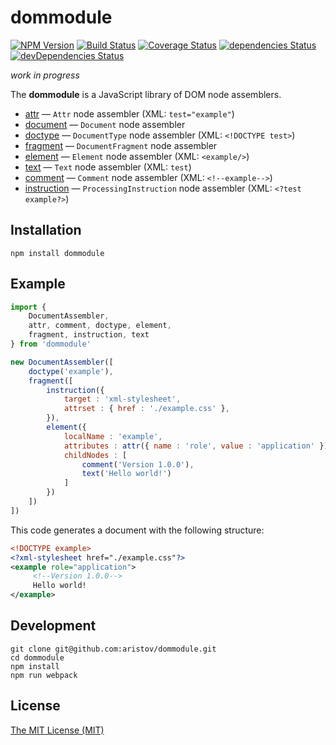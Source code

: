 # dommodule

[![NPM Version](https://img.shields.io/npm/v/dommodule.svg?maxAge=2592000)](https://www.npmjs.com/package/dommodule)
[![Build Status](https://travis-ci.org/aristov/dommodule.svg?branch=master)](https://travis-ci.org/aristov/dommodule)
[![Coverage Status](https://coveralls.io/repos/github/aristov/dommodule/badge.svg?branch=master)](https://coveralls.io/github/aristov/dommodule?branch=master)
[![dependencies Status](https://david-dm.org/aristov/dommodule/status.svg)](https://david-dm.org/aristov/dommodule)
[![devDependencies Status](https://david-dm.org/aristov/dommodule/dev-status.svg)](https://david-dm.org/aristov/dommodule?type=dev)

_work in progress_

The **dommodule** is a JavaScript library of DOM node assemblers.

- [attr](lib/attr.js) — `Attr` node assembler (XML: `test="example"`)
- [document](lib/document.js) — `Document` node assembler
- [doctype](lib/doctype.js) — `DocumentType` node assembler (XML: `<!DOCTYPE test>`)
- [fragment](lib/fragment.js) — `DocumentFragment` node assembler 
- [element](lib/element.js) — `Element` node assembler (XML: `<example/>`)
- [text](lib/text.js) — `Text` node assembler (XML: `test`)
- [comment](lib/comment.js) — `Comment` node assembler (XML: `<!--example-->`)
- [instruction](lib/instruction.js) — `ProcessingInstruction` node assembler (XML: `<?test example?>`)

## Installation

```
npm install dommodule
```

## Example

```js
import {
    DocumentAssembler,
    attr, comment, doctype, element,
    fragment, instruction, text
} from 'dommodule'

new DocumentAssembler([
    doctype('example'),
    fragment([
        instruction({
            target : 'xml-stylesheet',
            attrset : { href : './example.css' },
        }),
        element({
            localName : 'example',
            attributes : attr({ name : 'role', value : 'application' }),
            childNodes : [
                comment('Version 1.0.0'),
                text('Hello world!')
            ]
        })
    ])
])
```

This code generates a document with the following structure:

```xml
<!DOCTYPE example>
<?xml-stylesheet href="./example.css"?>
<example role="application">
     <!--Version 1.0.0-->
     Hello world!
</example>
```

## Development

```
git clone git@github.com:aristov/dommodule.git
cd dommodule
npm install
npm run webpack
```

## License

[The MIT License (MIT)](https://raw.githubusercontent.com/aristov/dommodule/master/LICENSE)
